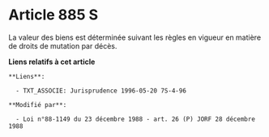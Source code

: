 # Article 885 S

La valeur des biens est déterminée suivant les règles en vigueur en matière de droits de mutation par décès.

**Liens relatifs à cet article**

	**Liens**:

	  - TXT_ASSOCIE: Jurisprudence 1996-05-20 7S-4-96

	**Modifié par**:

	  - Loi n°88-1149 du 23 décembre 1988 - art. 26 (P) JORF 28 décembre 1988
